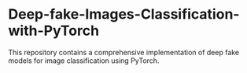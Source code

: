 # Deep-fake-Images-Classification-with-PyTorch
This repository contains a comprehensive implementation of deep fake models for image classification using PyTorch.
